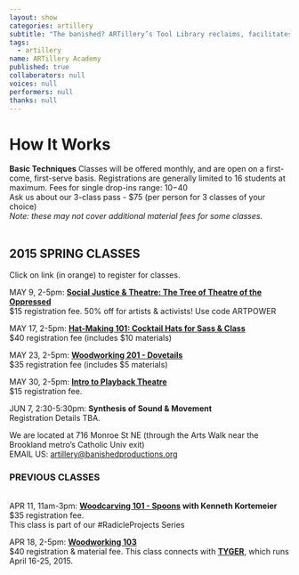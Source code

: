 ```yaml
---
layout: show
categories: artillery
subtitle: "The banished? ARTillery’s Tool Library reclaims, facilitates and promotes the artisanal skills of hand-crafting, wood-working, and knowledge-sharing. This user-friendly, tool-loaning program is open to artists and community members in Ward 5 and the greater DC area."
tags: 
  - artillery
name: ARTillery Academy
published: true
collaborators: null
voices: null
performers: null
thanks: null
---
```


# How It Works

**Basic Techniques** 
Classes will be offered monthly, and are open on a first-come, first-serve basis. Registrations are generally limited to 16 students at maximum.
Fees for single drop-ins range: $10-$40
<br>
Ask us about our 3-class pass - $75 (per person for 3 classes of your choice)
<br>
_Note: these may not cover additional material fees for some classes._
<br>
<br>

## 2015 SPRING CLASSES
Click on link (in orange) to register for classes.

MAY 9, 2-5pm: **[Social Justice & Theatre: The Tree of Theatre of the Oppressed](https://www.artful.ly/store/events/5946)**
<br> $15 registration fee. 50% off for artists & activists! Use code ARTPOWER

MAY 17, 2-5pm: **[Hat-Making 101: Cocktail Hats for Sass & Class](https://www.artful.ly/store/events/5944)**
<br> $40 registration fee (includes $10 materials)

MAY 23, 2-5pm: **[Woodworking 201 - Dovetails](https://www.artful.ly/store/events/5978)**
<br> $35 registration fee (includes $5 materials)

MAY 30, 2-5pm: **[Intro to Playback Theatre](https://www.artful.ly/banished-productions/store/events/5977)**
<br> $15 registration fee. 

JUN 7, 2:30-5:30pm: **Synthesis of Sound & Movement**
<br> Registration Details TBA.

We are located at 716 Monroe St NE (through the Arts Walk near the Brookland metro’s Catholic Univ exit)
<br> EMAIL US: artillery@banishedproductions.org

### PREVIOUS CLASSES
<br> APR 11, 11am-3pm: **[Woodcarving 101 - Spoons](https://www.artful.ly/store/events/5453) with Kenneth Kortemeier**
<br> $35 registration fee. 
<br> This class is part of our #RadicleProjects Series

APR 18, 2-5pm: **[Woodworking 103](https://www.artful.ly/store/events/5660)**
<br> $40 registration & material fee. This class connects with [**TYGER**](banishedproductions.org/hybrids/tyger/), which runs April 16-25, 2015.

<!-- calendar needs to happen -->